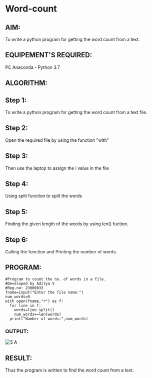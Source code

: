 # Word-count
## AIM:
To write a python program for getting the word count from a text.
## EQUIPEMENT'S REQUIRED: 
PC
Anaconda - Python 3.7
## ALGORITHM:
## Step 1:
To write a python program for getting the word count from a text file.

## Step 2:
Open the required file by using the function "with"

## Step 3:
Then use the laptop to assign the i value in the file

## Step 4:
Using split function to spilt the words

## Step 5:
Finding the given length of the words by using len() fuction.

## Step 6:
Calling the function and Printing the number of words. 

## PROGRAM:
```
#Program to count the no. of words in a file.
#Developed by Aditya V
#Reg.no: 23000033
fname=input("Enter the file name:")
num_words=0
with open(fname,"r") as f:
  for line in f:
    words=line.split()
    num_words+=len(words)
  print("Number of words:",num_words)
```
### OUTPUT:
![5 A](https://github.com/ADITHYA23000033/Word-count/assets/148514544/9ee7ca0e-3364-41f3-a0f3-ebf0e034549e)
## RESULT:
Thus the program is written to find the word count from a text.
